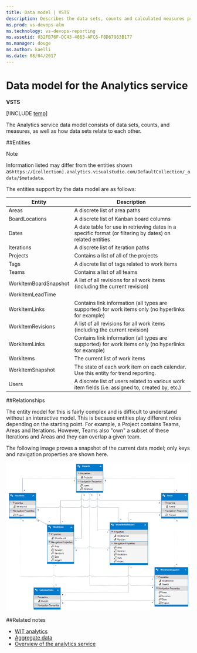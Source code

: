 ```yaml
---
title: Data model | VSTS  
description: Describes the data sets, counts and calculated measures provided with the Analytics service for Visual Studio Team Services (VSTS) 
ms.prod: vs-devops-alm
ms.technology: vs-devops-reporting
ms.assetid: 032FB76F-DC43-4863-AFC6-F8D67963B177  
ms.manager: douge
ms.author: kaelli
ms.date: 08/04/2017
---
```


# Data model for the Analytics service  

**VSTS**  

[!INCLUDE [temp](../_shared/analytics-preview.md)]


The Analytics service data model consists of data sets, counts, and measures, as well as how data sets relate to each other.  

##Entities  

>[!NOTE]  
>Information listed may differ from the entities shown as```https://[collection].analytics.visualstudio.com/DefaultCollection/_odata/$metadata```.  

The entities support by the data model are as follows:  

| Entity | Description|  
|--------|------------|  
|Areas | A discrete list of area paths |  
|BoardLocations | A discrete list of Kanban board columns |  
|Dates | A date table for use in retrieving dates in a specific format (or filtering by dates) on related entities|  
|Iterations | A discrete list of iteration paths|  
|Projects | Contains a list of all of the projects|  
|Tags | A discrete list of tags related to work items|  
|Teams | Contains a list of all teams|  
|WorkItemBoardSnapshot | A list of all revisions for all work items (including the current revision)|  
|WorkItemLeadTime |  |  
|WorkItemLinks | Contains link information (all types are supported) for work items only (no hyperlinks for example)|  
|WorkItemRevisions | A list of all revisions for all work items (including the current revision)|  
|WorkItemLinks | Contains link information (all types are supported) for work items only (no hyperlinks for example)|  
|WorkItems | The current list of work items|  
|WorkItemSnapshot | The state of each work item on each calendar. Use this entity for trend reporting. |  
|Users | A discrete list of users related to various work item fields (i.e. assigned to, created by, etc.)|  


##Relationships

The entity model for this is fairly complex and is difficult to understand without an interactive model. This is because entities play
different roles depending on the starting point. For example, a Project contains Teams, Areas and Iterations. However, Teams also "own" a subset of these Iterations and Areas and they can overlap a given team. 

The following image proves a snapshot of the current data model; only keys and navigation properties are shown here.

![Analytics Service Data Model](_img/datamodel.png)


##Related notes 

- [WIT analytics](wit-analytics.md)  
- [Aggregate data](aggregated-data-analytics.md)
- [Overview of the analytics service](overview-analytics-service.md)


